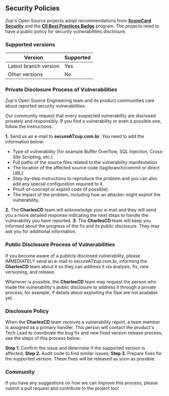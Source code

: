 ## **Security Policies**

Zup's Open Source projects adopt recommendations from **[ScoreCard Security](https://github.com/ossf/scorecard)** and the **[CII Best Practices Badge](https://bestpractices.coreinfrastructure.org/en)** program. The projects need to have a public policy for security vulnerabilities disclosure.

### **Supported versions**

|Version                   |Supported |
|---                       |---       |
|Latest branch version     |Yes       |
|Other versions            |No        |

### **Private Disclosure Process of Vulnerabilities**

Zup's Open Source Engineering team and its product communities care about reported security vulnerabilities.

Our community request that every suspected vulnerability are disclosed privately and responsibly. 
If you find a vulnerability or even a possible one, follow the instructions:
 
**1.** Send us an e-mail to **secureATzup.com.br**. You need to add the information below: 
- Type of vulnerability (for example Buffer Overflow, SQL Injection, Cross-Site Scripting, etc.).
- Full paths of the source files related to the vulnerability manifestation.
- The location of the affected source code (tag/branch/commit or direct URL).
- Step-by-step instructions to reproduce the problem and you can also add any special configuration required to it.
- Proof-of-concept or exploit code (if possible).
- The impact of the problem, including how an attacker might exploit the vulnerability.

**2.** The **CharlesCD** team will acknowledge your e-mail and they will send you a more detailed response indicating the next steps to handle the vulnerability you have reported. 
**3.** The **CharlesCD** team will keep you informed about the progress of the fix and its public disclosure. They may ask you for additional information.



### **Public Disclosure Process of Vulnerabilities**

If you become aware of a publicly disclosed vulnerability, please IMMEDIATELY send an e-mail to secureATzup.com.br, informing the **CharlesCD** team about it so they can address it via analysis, fix, new versioning, and release.

Whenever is possible, the **CharlesCD** team may request the person who made the vulnerability's public disclosure to address it through a private process, for example, if details about exploiting the flaw are not available yet.

### **Disclosure Policy**
When the **CharlesCD** team receives a vulnerability report, a team member is assigned as a primary handler. This person will contact the product's Tech Lead to coordinate the bug fix and new fixed version release process, see the steps of this process below: 

**Step 1.** Confirm the issue and determine if the supported version is affected;
**Step 2.** Audit code to find similar issues;
**Step 3.** Prepare fixes for the supported version. These fixes will be released as soon as possible.

### **Community**

If you have any suggestions on how we can improve this process, please submit a pull request and contribute to the project too! 